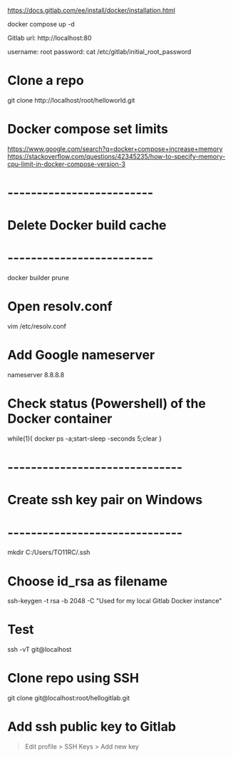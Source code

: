 https://docs.gitlab.com/ee/install/docker/installation.html


docker compose up -d


Gitlab url: http://localhost:80

username: root
password: cat /etc/gitlab/initial_root_password


# Clone a repo
git clone http://localhost/root/helloworld.git


# Docker compose set limits
https://www.google.com/search?q=docker+compose+increase+memory
https://stackoverflow.com/questions/42345235/how-to-specify-memory-cpu-limit-in-docker-compose-version-3


# -------------------------
# Delete Docker build cache
# -------------------------
docker builder prune



# Open resolv.conf
vim /etc/resolv.conf

# Add Google nameserver
nameserver 8.8.8.8



# Check status (Powershell) of the Docker container
while(1){ docker ps -a;start-sleep -seconds 5;clear }




# ------------------------------
# Create ssh key pair on Windows
# ------------------------------

mkdir C:/Users/TO11RC/.ssh

# Choose id_rsa as filename
ssh-keygen -t rsa -b 2048 -C "Used for my local Gitlab Docker instance"


# Test
ssh -vT git@localhost


# Clone repo using SSH
git clone git@localhost:root/hellogitlab.git


# Add ssh public key to Gitlab
> Edit profile > SSH Keys > Add new key